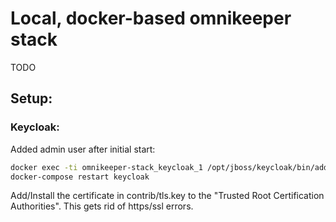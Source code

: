 # Local, docker-based omnikeeper stack

TODO

## Setup:
### Keycloak:
Added admin user after initial start:
```bash
docker exec -ti omnikeeper-stack_keycloak_1 /opt/jboss/keycloak/bin/add-user-keycloak.sh -r master -u admin -p 123123
docker-compose restart keycloak
```
Add/Install the certificate in contrib/tls.key to the "Trusted Root Certification Authorities". This gets rid of https/ssl errors.